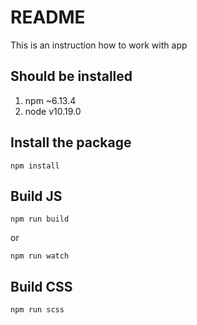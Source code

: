 
# README

This is an instruction how to work with app

## Should be installed

1. npm ~6.13.4
2. node v10.19.0

## Install the package

```
npm install
```

## Build JS

```
npm run build
```
or
```
npm run watch
```

## Build CSS

```
npm run scss
```